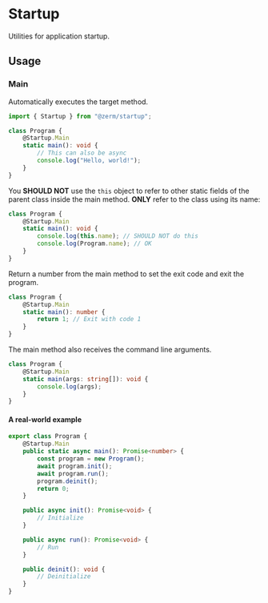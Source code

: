 # Startup

Utilities for application startup.

## Usage

### Main

Automatically executes the target method.

```ts
import { Startup } from "@zerm/startup";

class Program {
    @Startup.Main
    static main(): void {
        // This can also be async
        console.log("Hello, world!");
    }
}
```

You **SHOULD NOT** use the `this` object to refer to other static fields of the parent class inside the main method. **ONLY** refer to the class using its name:

```ts
class Program {
    @Startup.Main
    static main(): void {
        console.log(this.name); // SHOULD NOT do this
        console.log(Program.name); // OK
    }
}
```

Return a number from the main method to set the exit code and exit the program.

```ts
class Program {
    @Startup.Main
    static main(): number {
        return 1; // Exit with code 1
    }
}
```

The main method also receives the command line arguments.

```ts
class Program {
    @Startup.Main
    static main(args: string[]): void {
        console.log(args);
    }
}
```

#### A real-world example

```ts
export class Program {
    @Startup.Main
    public static async main(): Promise<number> {
        const program = new Program();
        await program.init();
        await program.run();
        program.deinit();
        return 0;
    }

    public async init(): Promise<void> {
        // Initialize
    }

    public async run(): Promise<void> {
        // Run
    }

    public deinit(): void {
        // Deinitialize
    }
}
```

